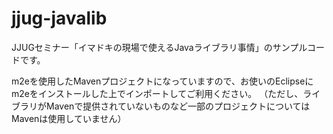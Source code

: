 jjug-javalib
============

JJUGセミナー「イマドキの現場で使えるJavaライブラリ事情」のサンプルコードです。

m2eを使用したMavenプロジェクトになっていますので、お使いのEclipseにm2eをインストールした上でインポートしてご利用ください。
（ただし、ライブラリがMavenで提供されていないものなど一部のプロジェクトについてはMavenは使用していません）
